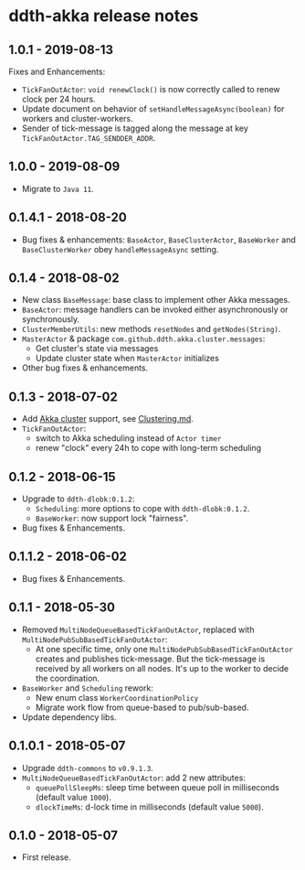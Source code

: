 # ddth-akka release notes

## 1.0.1 - 2019-08-13

Fixes and Enhancements:
- `TickFanOutActor`: `void renewClock()` is now correctly called to renew clock per 24 hours.
- Update document on behavior of `setHandleMessageAsync(boolean)` for workers and cluster-workers.
- Sender of tick-message is tagged along the message at key `TickFanOutActor.TAG_SENDDER_ADDR`.


## 1.0.0 - 2019-08-09

- Migrate to `Java 11`.


## 0.1.4.1 - 2018-08-20

- Bug fixes & enhancements: `BaseActor`, `BaseClusterActor`, `BaseWorker` and `BaseClusterWorker` obey `handleMessageAsync` setting.


## 0.1.4 - 2018-08-02

- New class `BaseMessage`: base class to implement other Akka messages.
- `BaseActor`: message handlers can be invoked either asynchronously or synchronously.
- `ClusterMemberUtils`: new methods `resetNodes` and `getNodes(String)`.
- `MasterActor` & package `com.github.ddth.akka.cluster.messages`:
  - Get cluster's state via messages
  - Update cluster state when `MasterActor` initializes
- Other bug fixes & enhancements.


## 0.1.3 - 2018-07-02

- Add [Akka cluster](https://doc.akka.io/docs/akka/2.5/index-cluster.html) support, see [Clustering.md](Clustering.md).
- `TickFanOutActor`:
  - switch to Akka scheduling instead of `Actor timer`
  - renew "clock" every 24h to cope with long-term scheduling


## 0.1.2 - 2018-06-15

- Upgrade to `ddth-dlobk:0.1.2`:
  - `Scheduling`: more options to cope with `ddth-dlobk:0.1.2`.
  - `BaseWorker`: now support lock "fairness".
- Bug fixes & Enhancements.


## 0.1.1.2 - 2018-06-02

- Bug fixes & Enhancements.


## 0.1.1 - 2018-05-30

- Removed `MultiNodeQueueBasedTickFanOutActor`, replaced with `MultiNodePubSubBasedTickFanOutActor`:
  - At one specific time, only one `MultiNodePubSubBasedTickFanOutActor` creates and publishes tick-message.
    But the tick-message is received by all workers on all nodes. It's up to the worker to decide the coordination.
- `BaseWorker` and `Scheduling` rework:
  - New enum class `WorkerCoordinationPolicy`
  - Migrate work flow from queue-based to pub/sub-based.
- Update dependency libs.


## 0.1.0.1 - 2018-05-07

- Upgrade `ddth-commons` to `v0.9.1.3`.
- `MultiNodeQueueBasedTickFanOutActor`: add 2 new attributes:
  - `queuePollSleepMs`: sleep time between queue poll in milliseconds (default value `1000`).
  - `dlockTimeMs`: d-lock time in milliseconds (default value `5000`).


## 0.1.0 - 2018-05-07

- First release.
